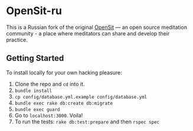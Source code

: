 # OpenSit-ru

This is a Russian fork of the original [OpenSit](https://github.com/danbartlett/opensit) — an open source meditation community - a place where meditators can share and develop their practice.

## Getting Started

To install locally for your own hacking pleasure:

1. Clone the repo and `cd` into it.
1. `bundle install`
1. `cp config/database.yml.example config/database.yml`
1. `bundle exec rake db:create db:migrate`
1. `bundle exec guard`
1. Go to `localhost:3000`. Voila!
1. To run the tests: `rake db:test:prepare` and then `rspec spec`
